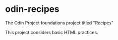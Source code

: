 # odin-recipes
The Odin Project foundations project titled "Recipes"

This project considers basic HTML practices.